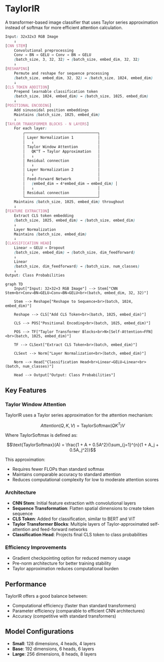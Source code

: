 # TaylorIR

A transformer-based image classifier that uses Taylor series approximation instead of softmax for more efficient attention calculation.

```css
Input: 32x32x3 RGB Image
    ↓
[CNN STEM]
    Convolutional preprocessing
    Conv → BN → GELU → Conv → BN → GELU
    (batch_size, 3, 32, 32) → (batch_size, embed_dim, 32, 32)
    ↓
[RESHAPING]
    Permute and reshape for sequence processing
    (batch_size, embed_dim, 32, 32) → (batch_size, 1024, embed_dim)
    ↓
[CLS TOKEN ADDITION]
    Prepend learnable classification token
    (batch_size, 1024, embed_dim) → (batch_size, 1025, embed_dim)
    ↓
[POSITIONAL ENCODING]
    Add sinusoidal position embeddings
    Maintains (batch_size, 1025, embed_dim)
    ↓
[TAYLOR TRANSFORMER BLOCKS - N LAYERS]
    For each layer:
        ┌─────────────────────────────────┐
        │ Layer Normalization 1           │
        │   ↓                             │
        │ Taylor Window Attention         │
        │   QK^T → Taylor Approximation   │
        │   ↓                             │
        │ Residual connection             │
        │   ↓                             │
        │ Layer Normalization 2           │
        │   ↓                             │
        │ Feed-Forward Network            │
        │   (embed_dim → 4*embed_dim → embed_dim) │
        │   ↓                             │
        │ Residual connection             │
        └─────────────────────────────────┘
    Maintains (batch_size, 1025, embed_dim) throughout
    ↓
[FEATURE EXTRACTION]
    Extract CLS token embedding
    (batch_size, 1025, embed_dim) → (batch_size, embed_dim)
    ↓
    Layer Normalization
    Maintains (batch_size, embed_dim)
    ↓
[CLASSIFICATION HEAD]
    Linear → GELU → Dropout
    (batch_size, embed_dim) → (batch_size, dim_feedforward)
    ↓
    Linear
    (batch_size, dim_feedforward) → (batch_size, num_classes)
    ↓
Output: Class Probabilities
```

```mermaid
graph TD
    Input["Input: 32×32×3 RGB Image"] --> Stem["CNN Stem<br>Conv→BN→GELU→Conv→BN→GELU<br>(batch, embed_dim, 32, 32)"]
    
    Stem --> Reshape["Reshape to Sequence<br>(batch, 1024, embed_dim)"]
    
    Reshape --> CLS["Add CLS Token<br>(batch, 1025, embed_dim)"]
    
    CLS --> POS["Positional Encoding<br>(batch, 1025, embed_dim)"]
    
    POS --> TF["Taylor Transformer Blocks<br>N×[Self-Attention→FFN]<br>(batch, 1025, embed_dim)"]
    
    TF --> CLSext["Extract CLS Token<br>(batch, embed_dim)"]
    
    CLSext --> Norm["Layer Normalization<br>(batch, embed_dim)"]
    
    Norm --> Head["Classification Head<br>Linear→GELU→Linear<br>(batch, num_classes)"]
    
    Head --> Output["Output: Class Probabilities"]
```

## Key Features

### Taylor Window Attention

TaylorIR uses a Taylor series approximation for the attention mechanism:

```math
Attention(Q, K, V) = \text{TaylorSoftmax}(QK^T)V
```

Where TaylorSoftmax is defined as:

```math
\text{TaylorSoftmax}(A) = \frac{1 + A + 0.5A^2}{\sum_{j=1}^{n}(1 + A_j + 0.5A_j^2)}
```

This approximation:
- Requires fewer FLOPs than standard softmax
- Maintains comparable accuracy to standard attention
- Reduces computational complexity for low to moderate attention scores

### Architecture

- **CNN Stem**: Initial feature extraction with convolutional layers
- **Sequence Transformation**: Flatten spatial dimensions to create token sequence
- **CLS Token**: Added for classification, similar to BERT and ViT
- **Taylor Transformer Blocks**: Multiple layers of Taylor-approximated self-attention and feed-forward networks
- **Classification Head**: Projects final CLS token to class probabilities

### Efficiency Improvements

- Gradient checkpointing option for reduced memory usage
- Pre-norm architecture for better training stability
- Taylor approximation reduces computational burden

## Performance

TaylorIR offers a good balance between:
- Computational efficiency (faster than standard transformers)
- Parameter efficiency (comparable to efficient CNN architectures)
- Accuracy (competitive with standard transformers)

## Model Configurations

- **Small**: 128 dimensions, 4 heads, 4 layers
- **Base**: 192 dimensions, 6 heads, 6 layers
- **Large**: 256 dimensions, 8 heads, 8 layers
